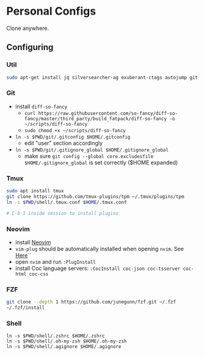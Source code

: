 # Personal Configs

Clone anywhere.

## Configuring
### Util
```bash
sudo apt-get install jq silversearcher-ag exuberant-ctags autojump git
```

### Git
- install `diff-so-fancy`
  - `curl https://raw.githubusercontent.com/so-fancy/diff-so-fancy/master/third_party/build_fatpack/diff-so-fancy -o ~/scripts/diff-so-fancy`
  - `sudo chmod +x ~/scripts/diff-so-fancy`
- `ln -s $PWD/git/.gitconfig $HOME/.gitconfig`
  - edit "user" section accordingly
- `ln -s $PWD/git/.gitignore_global $HOME/.gitignore_global`
  - make sure `git config --global core.excludesfile $HOME/.gitignore_global` is set correctly ($HOME expanded)

### Tmux
```bash
sudo apt install tmux
git clone https://github.com/tmux-plugins/tpm ~/.tmux/plugins/tpm
ln -s $PWD/shell/.tmux.conf $HOME/.tmux.conf

# C-b I inside session to install plugins
```

### Neovim
- install [Neovim](https://neovim.io/)
- `vim-plug` should be automatically installed when opening `nvim`. See [Here](https://github.com/junegunn/vim-plug/wiki/tips#automatic-installation)``
- open `nvim` and run `:PlugInstall`
- install Coc language servers: `:CocInstall coc-json coc-tsserver coc-html coc-css`

### FZF
```bash
git clone --depth 1 https://github.com/junegunn/fzf.git ~/.fzf
~/.fzf/install
```

### Shell
```
ln -s $PWD/shell/.zshrc $HOME/.zshrc
ln -s $PWD/shell/.oh-my-zsh $HOME/.oh-my-zsh
ln -s $PWD/shell/.agignore $HOME/.agignore
```
